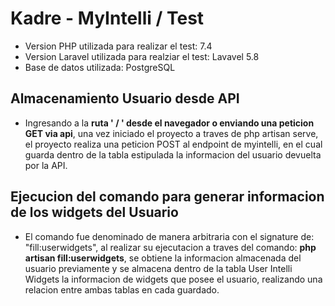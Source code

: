 # Kadre - MyIntelli  / Test

* Version PHP utilizada para realizar el test: 7.4
* Version Laravel utilizada para realziar el test: Lavavel 5.8
* Base de datos utilizada: PostgreSQL

## Almacenamiento Usuario desde API
* Ingresando a la **ruta ' / ' desde el navegador o enviando una peticion GET via api**, una vez iniciado el proyecto a traves de php artisan serve, el proyecto realiza una peticion POST al endpoint de myintelli, en el cual guarda dentro de la tabla estipulada la informacion del usuario devuelta por la API.

## Ejecucion del comando para generar informacion de los widgets del Usuario
* El comando fue denominado de manera arbitraria con el signature de: "fill:userwidgets", al realizar su ejecutacion a traves del comando: **php artisan fill:userwidgets**, se obtiene la informacion almacenada del usuario previamente y se almacena dentro de la tabla User Intelli Widgets la informacion de widgets que posee el usuario, realizando una relacion entre ambas tablas en cada guardado.


